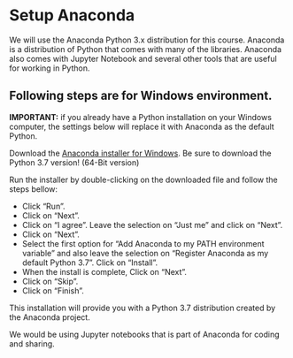 # Setup Anaconda

We will use the Anaconda Python 3.x distribution for this course. Anaconda is a distribution of Python that comes with many of the libraries. Anaconda also comes with Jupyter Notebook and several other tools that are useful for working in Python.

## Following steps are for Windows environment. 

**IMPORTANT:** if you already have a Python installation on your Windows computer, the settings below will replace it with Anaconda as the default Python. 

Download the [Anaconda installer for Windows](https://www.anaconda.com/download/#windows). Be sure to download the Python 3.7 version! (64-Bit version)

Run the installer by double-clicking on the downloaded file and follow the steps bellow:

* Click “Run”.
* Click on “Next”.
* Click on “I agree”. Leave the selection on “Just me” and click on “Next”.
* Click on “Next”.
* Select the first option for “Add Anaconda to my PATH environment variable” and also leave the selection on “Register Anaconda as my default Python 3.7”. Click on “Install”.
* When the install is complete, Click on “Next”.
* Click on “Skip”.
* Click on “Finish”.

This installation will provide you with a Python 3.7 distribution created by the Anaconda project.

We would be using Jupyter notebooks that is part of Anaconda for coding and sharing.
